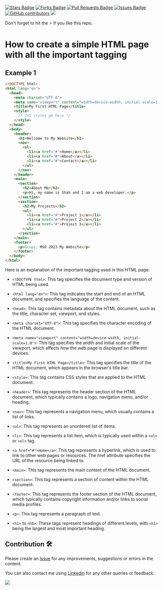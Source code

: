 <a href="https://github.com/drshahizan/learn-php/stargazers"><img src="https://img.shields.io/github/stars/drshahizan/learn-php" alt="Stars Badge"/></a>
<a href="https://github.com/drshahizan/learn-php/network/members"><img src="https://img.shields.io/github/forks/drshahizan/learn-php" alt="Forks Badge"/></a>
<a href="https://github.com/drshahizan/learn-php/pulls"><img src="https://img.shields.io/github/issues-pr/drshahizan/learn-php" alt="Pull Requests Badge"/></a>
<a href="https://github.com/drshahizan/learn-php/issues"><img src="https://img.shields.io/github/issues/drshahizan/learn-php" alt="Issues Badge"/></a>
<a href="https://github.com/drshahizan/learn-php/graphs/contributors"><img alt="GitHub contributors" src="https://img.shields.io/github/contributors/drshahizan/learn-php?color=2b9348"></a>
![](https://visitor-badge.glitch.me/badge?page_id=drshahizan/learn-php)

Don't forget to hit the :star: if you like this repo.

# How to create a simple HTML page with all the important tagging

## Example 1

```html
<!DOCTYPE html>
<html lang="en">
  <head>
    <meta charset="UTF-8">
    <meta name="viewport" content="width=device-width, initial-scale=1.0">
    <title>My First HTML Page</title>
    <style>
      /* CSS styles go here */
    </style>
  </head>
  <body>
    <header>
      <h1>Welcome to My Website</h1>
      <nav>
        <ul>
          <li><a href="#">Home</a></li>
          <li><a href="#">About</a></li>
          <li><a href="#">Contact</a></li>
        </ul>
      </nav>
    </header>
    <main>
      <section>
        <h2>About Me</h2>
        <p>Hi, my name is Shah and I am a web developer.</p>
      </section>
      <section>
        <h2>My Projects</h2>
        <ul>
          <li><a href="#">Project 1</a></li>
          <li><a href="#">Project 2</a></li>
          <li><a href="#">Project 3</a></li>
        </ul>
      </section>
    </main>
    <footer>
      <p>&copy; MSO 2023 My Website</p>
    </footer>
  </body>
</html>
```

Here is an explanation of the important tagging used in this HTML page:

- `<!DOCTYPE html>`: This tag specifies the document type and version of HTML being used.

- `<html lang="en">`: This tag indicates the start and end of an HTML document, and specifies the language of the content.

- `<head>`: This tag contains metadata about the HTML document, such as the title, character set, viewport, and styles.

- `<meta charset="UTF-8">`: This tag specifies the character encoding of the HTML document.

- `<meta name="viewport" content="width=device-width, initial-scale=1.0">`: This tag specifies the width and initial scale of the viewport, which affects how the web page is displayed on different devices.

- `<title>My First HTML Page</title>`: This tag specifies the title of the HTML document, which appears in the browser's title bar.

- `<style>`: This tag contains CSS styles that are applied to the HTML document.

- `<header>`: This tag represents the header section of the HTML document, which typically contains a logo, navigation menu, and/or heading.

- `<nav>`: This tag represents a navigation menu, which usually contains a list of links.

- `<ul>`: This tag represents an unordered list of items.

- `<li>`: This tag represents a list item, which is typically used within a `<ul>` or `<ol>` tag.

- `<a href="#">Home</a>`: This tag represents a hyperlink, which is used to link to other web pages or resources. The href attribute specifies the URL of the resource being linked to.

- `<main>`: This tag represents the main content of the HTML document.

- `<section>`: This tag represents a section of content within the HTML document.

- `<footer>`: This tag represents the footer section of the HTML document, which typically contains copyright information and/or links to social media profiles.

- `<p>`: This tag represents a paragraph of text.

- `<h1>` to `<h6>`: These tags represent headings of different levels, with `<h1>` being the largest and most important heading.
                                                                                                                                 
## Contribution 🛠️
Please create an [Issue](https://github.com/drshahizan/learn-php/issues) for any improvements, suggestions or errors in the content.

You can also contact me using [Linkedin](https://www.linkedin.com/in/drshahizan/) for any other queries or feedback.

![](https://visitor-badge.glitch.me/badge?page_id=drshahizan)
